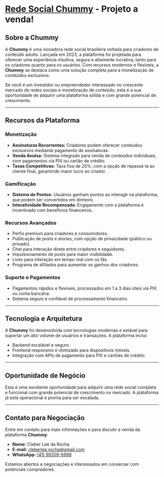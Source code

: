 # [Rede Social **Chummy**](chummy.com.br) - Projeto a venda!

## Sobre a Chummy

A **Chummy** é uma inovadora rede social brasileira voltada para criadores de conteúdo adulto. Lançada em 2023, a plataforma foi projetada para oferecer uma experiência intuitiva, segura e altamente lucrativa, tanto para os criadores quanto para os usuários. Com recursos modernos e flexíveis, a **Chummy** se destaca como uma solução completa para a monetização de conteúdos exclusivos.

Se você é um investidor ou empreendedor interessado no crescente mercado de redes sociais e monetização de conteúdo, esta é a sua oportunidade de adquirir uma plataforma sólida e com grande potencial de crescimento.

---

## Recursos da Plataforma

### Monetização
- **Assinaturas Recorrentes:** Criadores podem oferecer conteúdos exclusivos mediante pagamento de assinaturas.
- **Venda Avulsa:** Sistema integrado para venda de conteúdos individuais, com pagamentos via PIX ou cartão de crédito.
- **Taxas Competitivas:** Taxa fixa de 25%, com a opção de repassá-la ao cliente final, garantindo maior lucro ao criador.

### Gamificação
- **Sistema de Pontos:** Usuários ganham pontos ao interagir na plataforma, que podem ser convertidos em dinheiro.
- **Interatividade Recompensada:** Engajamento com a plataforma é incentivado com benefícios financeiros.

### Recursos Avançados
- Perfis premium para criadores e consumidores.
- Publicação de posts e stories, com opção de privacidade (público ou privado).
- Chat para interação direta entre criadores e seguidores.
- Impulsionamento de posts para maior visibilidade.
- Lives para interação em tempo real com os fãs.
- Programa de afiliados para aumentar os ganhos dos criadores.

### Suporte e Pagamentos
- Pagamentos rápidos e flexíveis, processados em 1 a 3 dias úteis via PIX ou conta bancária.
- Sistema seguro e confiável de processamento financeiro.

---

## Tecnologia e Arquitetura

A **Chummy** foi desenvolvida com tecnologias modernas e estável para suportar um alto volume de usuários e transações. A plataforma inclui:

- Backend escalável e seguro.
- Frontend responsivo e otimizado para dispositivos móveis.
- Integração com APIs de pagamento para PIX e cartões de crédito.

---

## Oportunidade de Negócio

Esta é uma excelente oportunidade para adquirir uma rede social completa e funcional com grande potencial de crescimento no mercado. A plataforma já está operacional e pronta para ser escalada.

---

## Contato para Negociação

Entre em contato para mais informações e para discutir a venda da plataforma **Chummy**:

- **Nome:** Cleber Lee da Rocha  
- **E-mail:** [cleberlee.rocha@gmail.com](mailto:cleberlee.rocha@gmail.com)  
- **WhatsApp:** [(41) 99209-6998](https://wa.me/5541992096998)

Estamos abertos a negociações e interessados em conversar com potenciais compradores.
